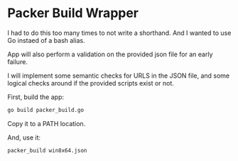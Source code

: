 Packer Build Wrapper
====================

I had to do this too many times to not write a shorthand. And I wanted to use Go instaed of a bash alias.

App will also perform a validation on the provided json file for an early failure.

I will implement some semantic checks for URLS in the JSON file, and some logical checks around if the provided scripts exist or not.

First, build the app:
```bash
go build packer_build.go
```

Copy it to a PATH location.

And, use it:
```bash
packer_build win8x64.json
```
